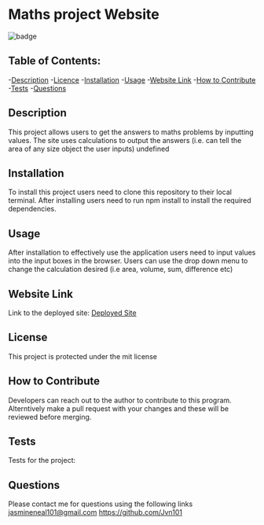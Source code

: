 # Maths project Website
  ![badge](https://img.shields.io/badge/license-mit-blue)

## Table of Contents:
-[Description](#description)
-[Licence](#licence)
-[Installation](#installation)
-[Usage](#usage)
-[Website Link](#website-link)
-[How to Contribute](#how-to-contribute)
-[Tests](#tests)
-[Questions](#questions)

## Description
This project allows users to get the answers to maths problems by inputting values. The site uses calculations to output the answers (i.e. can tell the area of any size object the user inputs)
undefined

## Installation  
To install this project users need to clone this repository to their local terminal. After installing users need to run npm install to install the required dependencies.

## Usage  
After installation to effectively use the application users need to input values into the input boxes in the browser. Users can use the drop down menu to change the calculation desired (i.e area, volume, sum, difference etc)

## Website Link
Link to the deployed site: [Deployed Site](undefined)

## License
  This project is protected under the mit license
      

## How to Contribute
Developers can reach out to the author to contribute to this program. Alterntively make a pull request with your changes and these will be reviewed before merging.

## Tests
Tests for the project:

## Questions
Please contact me for questions using the following links
jasmineneal101@gmail.com
https://github.com/Jvn101
